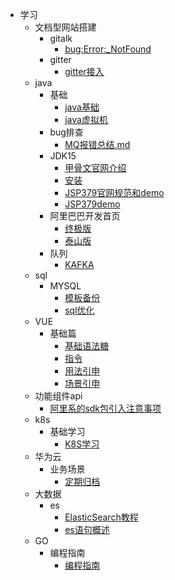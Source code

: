 *  学习
    * <color>文档型网站搭建</color>
        * gitalk
            * [bug:Error:_NotFound](/docs/记录一次gitPage的搭建过程.md)
        * gitter
            * [gitter接入](/docs/gitter接入.md)    
    * java
        * 基础
            * [java基础](/java/基础-蒋文明笔记.md)
            * [java虚拟机](/java/基础-Java虚拟机第二版.md)
        * bug排查
            * [MQ报错总结.md](/java/MQ报错总结.md)    
        * JDK15
            * [甲骨文官网介绍](/html/jdk15/甲骨文宣布Java15.md)
            * [安装](/html/jdk15/JDK15安装.md)
            * [JSP379官网规范和demo](/html/jdk15/JEP378.md)
            * [JSP379demo](/html/jdk15/JEP378_java测试.md)
        * 阿里巴巴开发首页
            * [终极版](/java/阿里巴巴开发手册终极版.md)
            * [泰山版](/java/阿里编程规范泰山版.md)    
        * 队列
            * [KAFKA](/java/kafka.md)    
    * sql
        * MYSQL
            * [模板备份](/sql/常用sql模板备份.md)
            * [sql优化](/sql/高级MySql_sql优化_司晓杰.md)
    * VUE
        * 基础篇
            * [基础语法糖](/vue/VUE基本语法糖.md)
            * [指令](/vue/VUE指令.md)
            * [用法引申](/vue/VUE取值用法引申.md)
            * [场景引申](/vue/VUE功能场景总结.md)                
    * 功能组件api
        * [阿里系的sdk包引入注意事项](/docs/阿里系的sdk包引入注意事项.md)
    * k8s  
        * 基础学习
            * [K8S学习](/docs/K8S学习link.md)  
    * 华为云
        * 业务场景
            * [定期归档](/docs/华为云归档方案.md)     
    * 大数据
        * es
            * [ElasticSearch教程](/java/ElasticSearch教程.md)  
            * [es语句概述](/java/es搜索等语句总结.md)                     
    * GO
        * 编程指南
            * [编程指南](/java/GO_Web编程.md)        